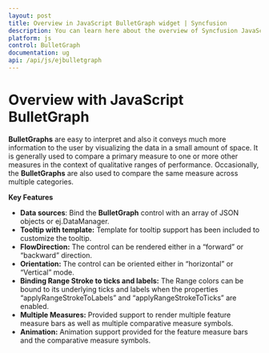 ```yaml
---
layout: post
title: Overview in JavaScript BulletGraph widget | Syncfusion
description: You can learn here about the overview of Syncfusion JavaScript BulletGraph control and more details.
platform: js
control: BulletGraph	
documentation: ug
api: /api/js/ejbulletgraph
---
```


# Overview with JavaScript BulletGraph

**BulletGraphs** are easy to interpret and also it conveys much more information to the user by visualizing the data in a small amount of space. It is generally used to compare a primary measure to one or more other measures in the context of qualitative ranges of performance. Occasionally, the **BulletGraphs** are also used to compare the same measure across multiple categories.

**Key Features**

* **Data sources**: Bind the **BulletGraph** control with an array of JSON objects or ej.DataManager.
* **Tooltip with template:** Template for tooltip support has been included to customize the tooltip.
* **FlowDirection:** The control can be rendered either in a “forward” or “backward” direction.
* **Orientation:** The control can be oriented either in “horizontal” or “Vertical” mode.
* **Binding Range Stroke to ticks and labels:** The Range colors can be bound to its underlying ticks and labels when the properties “applyRangeStrokeToLabels” and  “applyRangeStrokeToTicks”  are enabled.
* **Multiple Measures:** Provided support to render multiple feature measure bars as well as multiple comparative measure symbols.
* **Animation:**  Animation support provided for the feature measure bars and the comparative measure symbols.



